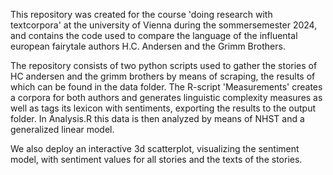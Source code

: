 This repository was created for the course 'doing research with textcorpora' at the university of Vienna during the sommersemester 2024, and contains the code used to compare the language of the influental european fairytale authors H.C. Andersen and the Grimm Brothers.

The repository consists of two python scripts used to gather the stories of HC andersen and the grimm brothers by means of scraping, the results of which can be found in the data folder.
The R-script 'Measurements' creates a corpora for both authors and generates linguistic complexity measures as well as tags its lexicon with sentiments, exporting the results to the output folder.
In Analysis.R this data is then analyzed by means of NHST and a generalized linear model. 

We also deploy an interactive 3d scatterplot, visualizing the sentiment model, with sentiment values for all stories and the texts of the stories.
